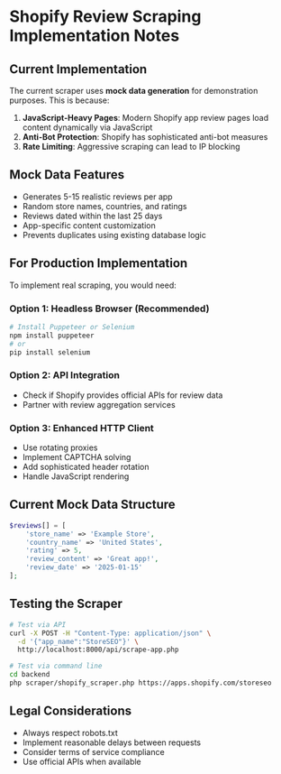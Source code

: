 # Shopify Review Scraping Implementation Notes

## Current Implementation

The current scraper uses **mock data generation** for demonstration purposes. This is because:

1. **JavaScript-Heavy Pages**: Modern Shopify app review pages load content dynamically via JavaScript
2. **Anti-Bot Protection**: Shopify has sophisticated anti-bot measures
3. **Rate Limiting**: Aggressive scraping can lead to IP blocking

## Mock Data Features

- Generates 5-15 realistic reviews per app
- Random store names, countries, and ratings
- Reviews dated within the last 25 days
- App-specific content customization
- Prevents duplicates using existing database logic

## For Production Implementation

To implement real scraping, you would need:

### Option 1: Headless Browser (Recommended)
```bash
# Install Puppeteer or Selenium
npm install puppeteer
# or
pip install selenium
```

### Option 2: API Integration
- Check if Shopify provides official APIs for review data
- Partner with review aggregation services

### Option 3: Enhanced HTTP Client
- Use rotating proxies
- Implement CAPTCHA solving
- Add sophisticated header rotation
- Handle JavaScript rendering

## Current Mock Data Structure

```php
$reviews[] = [
    'store_name' => 'Example Store',
    'country_name' => 'United States', 
    'rating' => 5,
    'review_content' => 'Great app!',
    'review_date' => '2025-01-15'
];
```

## Testing the Scraper

```bash
# Test via API
curl -X POST -H "Content-Type: application/json" \
  -d '{"app_name":"StoreSEO"}' \
  http://localhost:8000/api/scrape-app.php

# Test via command line
cd backend
php scraper/shopify_scraper.php https://apps.shopify.com/storeseo
```

## Legal Considerations

- Always respect robots.txt
- Implement reasonable delays between requests
- Consider terms of service compliance
- Use official APIs when available

